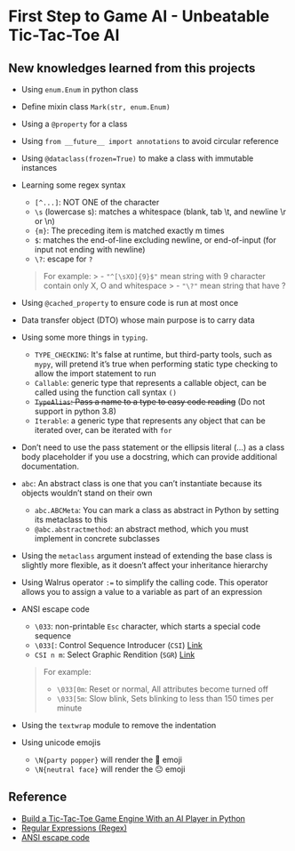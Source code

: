 # First Step to Game AI - Unbeatable Tic-Tac-Toe AI

## New knowledges learned from this projects

- Using `enum.Enum` in python class 
- Define mixin class `Mark(str, enum.Enum)`
- Using a `@property` for a class
- Using `from __future__ import annotations` to avoid circular reference
- Using `@dataclass(frozen=True)` to make a class with immutable instances
- Learning some regex syntax
    
    - `[^...]`: NOT ONE of the character
    - `\s` (lowercase s): matches a whitespace (blank, tab \t, and newline \r or \n)
    - `{m}`: The preceding item is matched exactly m times
    - `$`: matches the end-of-line excluding newline, or end-of-input (for input not ending with newline)
    - `\?`: escape for `?`

    > For example: 
        > - `"^[\sXO]{9}$"` mean string with 9 character contain only X, O and whitespace
        > - `"\?"` mean string that have ?

- Using `@cached_property` to ensure code is run at most once
- Data transfer object (DTO) whose main purpose is to carry data
- Using some more things in `typing`. 

    - `TYPE_CHECKING`: It's false at runtime, but third-party tools, such as `mypy`, will pretend it’s true when performing static type checking to allow the import statement to run
    - `Callable`: generic type that represents a callable object, can be called using the function call syntax `()`
    - ~~`TypeAlias`: Pass a name to a type to easy code reading~~ (Do not support in python 3.8)
    - `Iterable`: a generic type that represents any object that can be iterated over, can be iterated with `for`

- Don’t need to use the pass statement or the ellipsis literal (...) as a class body placeholder if you use a docstring, which can provide additional documentation.
- `abc`: An abstract class is one that you can’t instantiate because its objects wouldn’t stand on their own

    - `abc.ABCMeta`: You can mark a class as abstract in Python by setting its metaclass to this
    - `@abc.abstractmethod`: an abstract method, which you must implement in concrete subclasses

- Using the `metaclass` argument instead of extending the base class is slightly more flexible, as it doesn’t affect your inheritance hierarchy
- Using Walrus operator `:=` to simplify the calling code. This operator allows you to assign a value to a variable as part of an expression
- ANSI escape code

    - `\033`: non-printable `Esc` character, which starts a special code sequence
    - `\033[`: Control Sequence Introducer (`CSI`) [Link](https://en.wikipedia.org/wiki/ANSI_escape_code#CSI_(Control_Sequence_Introducer)_sequences)
    - `CSI n m`: Select Graphic Rendition (`SGR`) [Link](https://en.wikipedia.org/wiki/ANSI_escape_code#SGR_(Select_Graphic_Rendition)_parameters)

    > For example: 
    > - `\033[0m`: Reset or normal, All attributes become turned off
    > - `\033[5m`: Slow blink, Sets blinking to less than 150 times per minute

- Using the `textwrap` module to remove the indentation
- Using unicode emojis

    - `\N{party popper}` will render the 🎉 emoji
    - `\N{neutral face}` will render the 😐 emoji

## Reference

- [Build a Tic-Tac-Toe Game Engine With an AI Player in Python](https://realpython.com/tic-tac-toe-ai-python/)
- [Regular Expressions (Regex)](https://www3.ntu.edu.sg/home/ehchua/programming/howto/Regexe.html)
- [ANSI escape code](https://en.wikipedia.org/wiki/ANSI_escape_code)